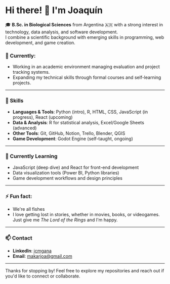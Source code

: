 # Hi there! 👋 I'm Joaquín

🎓 **B.Sc. in Biological Sciences** from Argentina 🇦🇷 with a strong interest in technology, data analysis, and software development.  
I combine a scientific background with emerging skills in programming, web development, and game creation.

### 📌 Currently:
- Working in an academic environment managing evaluation and project tracking systems.
- Expanding my technical skills through formal courses and self-learning projects.
  
---

### 🚀 Skills
- **Languages & Tools**: Python (intro), R, HTML, CSS, JavaScript (in progress), React (upcoming)
- **Data & Analysis**: R for statistical analysis, Excel/Google Sheets (advanced)
- **Other Tools**: Git, GitHub, Notion, Trello, Blender, QGIS
- **Game Development**: Godot Engine (self-taught, ongoing)

<!-- ## 📂 Featured Projects
- [📊 Automated Reports](link-to-repo) – Python script to generate weekly reports automatically.
- [🌱 Biological Data Analysis](link-to-repo) – R scripts for analyzing and visualizing ecological datasets.
- [🎮 Game Prototype in Godot](link-to-repo) – 2D game prototype created while learning the engine. -->

---

### 🌱 Currently Learning
- JavaScript (deep dive) and React for front-end development
- Data visualization tools (Power BI, Python libraries)
- Game development workflows and design principles

---

### ⚡ Fun fact: 
- We're all fishes
- I love getting lost in stories, whether in movies, books, or videogames. Just give me *The Lord of the Rings* and I'm happy.

---

### 📫 Contact
- **LinkedIn**: [jcmgana](https://www.linkedin.com/in/jcmgana)
- **Email**: makarjoa@gmail.com

---

Thanks for stopping by! Feel free to explore my repositories and reach out if you'd like to connect or collaborate.  
